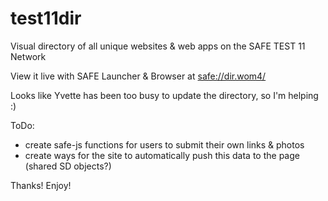 # test11dir
Visual directory of all unique websites &amp; web apps on the SAFE TEST 11 Network

View it live with SAFE Launcher & Browser at <a href="safe://dir.wom4/">safe://dir.wom4/</a>

Looks like Yvette has been too busy to update the directory, so I'm helping :)

ToDo:
 - create safe-js functions for users to submit their own links & photos
 - create ways for the site to automatically push this data to the page (shared SD objects?)
 
Thanks! Enjoy!
